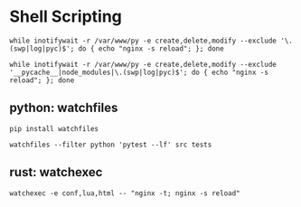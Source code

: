 # Shell Scripting

`while inotifywait -r /var/www/py -e create,delete,modify --exclude '\.(swp|log|pyc)$'; do { echo "nginx -s reload"; }; done`

`while inotifywait -r /var/www/py -e create,delete,modify --exclude '__pycache__|node_modules|\.(swp|log|pyc)$'; do { echo "nginx -s reload"; }; done`

## python: watchfiles

`pip install watchfiles`

`watchfiles --filter python 'pytest --lf' src tests`

## rust: watchexec

`watchexec -e conf,lua,html -- "nginx -t; nginx -s reload"`
